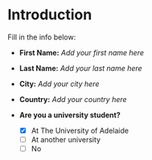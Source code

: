 # Introduction
Fill in the info below:
- **First Name:** _Add your first name here_  
- **Last Name:** _Add your last name here_  
- **City:** _Add your city here_  
- **Country:** _Add your country here_

- **Are you a university student?**  
    - [x] At The University of Adelaide  
    - [ ] At another university  
    - [ ] No